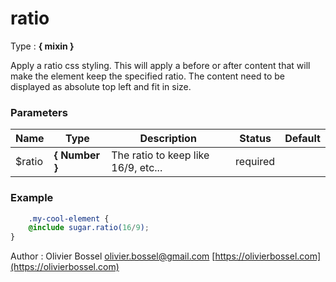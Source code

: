 # ratio

<!-- @namespace: sugar.scss.mixin.ratio -->

Type : **{ mixin }**


Apply a ratio css styling. This will apply a before or after content that will make the element keep the specified ratio.
The content need to be displayed as absolute top left and fit in size.



### Parameters
Name  |  Type  |  Description  |  Status  |  Default
------------  |  ------------  |  ------------  |  ------------  |  ------------
$ratio  |  **{ Number }**  |  The ratio to keep like 16/9, etc...  |  required  |

### Example
```scss
	.my-cool-element {
	@include sugar.ratio(16/9);
}
```
Author : Olivier Bossel [olivier.bossel@gmail.com](mailto:olivier.bossel@gmail.com) [https://olivierbossel.com](https://olivierbossel.com)